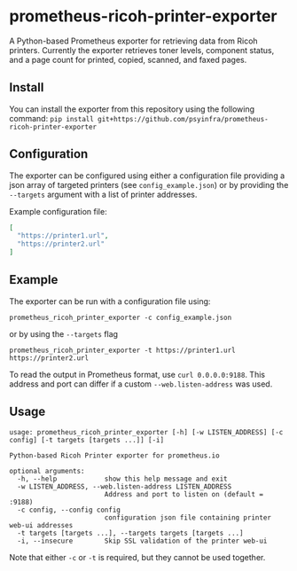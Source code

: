 # prometheus-ricoh-printer-exporter
A Python-based Prometheus exporter for retrieving data from Ricoh printers.
Currently the exporter retrieves toner levels, component status, and a page
count for printed, copied, scanned, and faxed pages.

## Install
You can install the exporter from this repository using the following command:
`pip install git+https://github.com/psyinfra/prometheus-ricoh-printer-exporter`

## Configuration
The exporter can be configured using either a configuration file providing a
json array of targeted printers (see `config_example.json`) or by providing
the `--targets` argument with a list of printer addresses.

Example configuration file:
```json
[
  "https://printer1.url",
  "https://printer2.url"
]
```

## Example
The exporter can be run with a configuration file using:

```commandline
prometheus_ricoh_printer_exporter -c config_example.json
```

or by using the `--targets` flag
```commandline
prometheus_ricoh_printer_exporter -t https://printer1.url https://printer2.url
```

To read the output in Prometheus format, use `curl 0.0.0.0:9188`. This
address and port can differ if a custom `--web.listen-address` was used.

## Usage
```
usage: prometheus_ricoh_printer_exporter [-h] [-w LISTEN_ADDRESS] [-c config] [-t targets [targets ...]] [-i]

Python-based Ricoh Printer exporter for prometheus.io

optional arguments:
  -h, --help            show this help message and exit
  -w LISTEN_ADDRESS, --web.listen-address LISTEN_ADDRESS
                        Address and port to listen on (default = :9188)
  -c config, --config config
                        configuration json file containing printer web-ui addresses
  -t targets [targets ...], --targets targets [targets ...]
  -i, --insecure        Skip SSL validation of the printer web-ui
```

Note that either `-c` or `-t` is required, but they cannot be used together.
